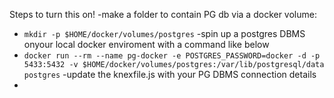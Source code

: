 Steps to turn this on!
-make a folder to contain PG db via a docker volume:
  - `mkdir -p $HOME/docker/volumes/postgres`
-spin up a postgres DBMS onyour local docker enviroment with a command like below
  - `docker run --rm --name pg-docker -e POSTGRES_PASSWORD=docker -d -p 5433:5432 -v $HOME/docker/volumes/postgres:/var/lib/postgresql/data postgres`
-update the knexfile.js with your PG DBMS connection details
  -